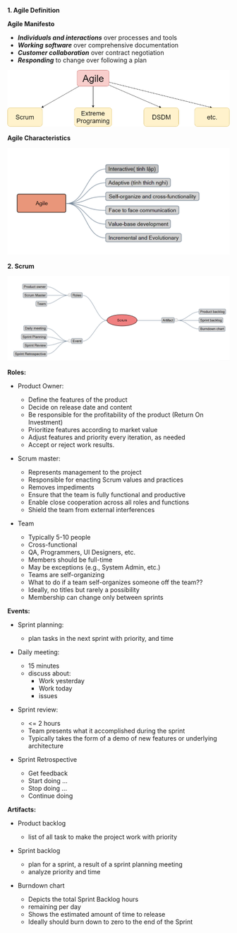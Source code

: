 
**1. Agile Definition**

**Agile Manifesto**
- ***Individuals and interactions*** over processes and tools
- ***Working software*** over comprehensive documentation
- ***Customer collaboration*** over contract negotiation
- ***Responding*** to change over following a plan

![Agile method](img/AgileMethod.png)

**Agile Characteristics**

![Agile Characteristics](img/AgileCharacteristic.png)


**2. Scrum**

![Scrum](img/Scrum.png)

**Roles:**

- Product Owner:
  - Define the features of the product
  - Decide on release date and content
  - Be responsible for the profitability of the product
(Return On Investment)
  - Prioritize features according to market value
  - Adjust features and priority every iteration, as
needed
  - Accept or reject work results.
  
- Scrum master:
  - Represents management to the project
  - Responsible for enacting Scrum values and practices
  - Removes impediments
  - Ensure that the team is fully functional and productive
  - Enable close cooperation across all roles and
  functions
  - Shield the team from external interferences
  
- Team
  - Typically 5-10 people
  - Cross-functional
  - QA, Programmers, UI Designers, etc.
  - Members should be full-time
  - May be exceptions (e.g., System Admin, etc.)
  - Teams are self-organizing
  - What to do if a team self-organizes someone off the team??
  - Ideally, no titles but rarely a possibility
  - Membership can change only between sprints

**Events:**
- Sprint planning:
  - plan tasks in the next sprint with priority, and time

- Daily meeting:
  - 15 minutes
  - discuss about: 
    - Work yesterday
    - Work today
    - issues

- Sprint review:
  - <= 2 hours
  - Team presents what it accomplished
during the sprint
  - Typically takes the form of a demo of new
features or underlying architecture

- Sprint Retrospective
  - Get feedback
  - Start doing ...
  - Stop doing ...
  - Continue doing

**Artifacts:**

- Product backlog
  - list of all task to make the project work with priority

- Sprint backlog
  - plan for a sprint, a result of a sprint planning meeting
  - analyze priority and time

- Burndown chart
  - Depicts the total Sprint Backlog hours
  - remaining per day
  - Shows the estimated amount of time to
release
  - Ideally should burn down to zero to the
end of the Sprint
